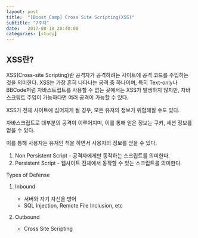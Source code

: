 ```yaml
---
layout: post
title:  "[Boost_Camp] Cross Site Scripting(XSS)"
subtitle: "7주차"
date:   2017-08-18 20:40:00
categories: [study]
---
```


XSS란? 
---
XSS(Cross-site Scripting)란 공격자가 공격하려는 사이트에 공격 코드를 주입하는 것을 의미한다. XSS는 가장 흔히 나타나는 공격 중 하나이며, 특히 Text-only나 BBCode처럼 자바스트립트를 사용할 수 없는 곳에서는 XSS가 발생하지 않지만, 자바스크립트 주입이 가능하다면 여러 공격이 가능할 수 있다.

XSS가 전체 사이트에 심어지게 될 경우, 모든 유저의 정보가 위험해질 수도 있다.

자바스크립트로 대부분의 공격이 이루어지며, 이를 통해 얻은 정보는 쿠키, 세션 정보를 얻을 수 있다.

이를 통해 사용자는 유저인 척을 하면서 사용자의 정보를 얻을 수 있다.


1. Non Persistent Script - 공격자에게만 동작하는 스크립트를 의미한다.
2. Persistent Script - 웹사이트 전체에서 동작할 수 있는 스크립트를 의미한다.


Types of Defense

1. Inbound
	* 서버와 자기 자신을 방어
	* SQL Injection, Remote File Inclusion, etc

2. Outbound
	* Cross Site Scripting

